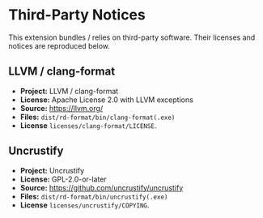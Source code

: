 # Third-Party Notices

This extension bundles / relies on third-party software. Their licenses and notices are reproduced below.

## LLVM / clang-format

- **Project:**  LLVM / clang-format
- **License:**  Apache License 2.0 with LLVM exceptions
- **Source:**   <https://llvm.org/>
- **Files:**    `dist/rd-format/bin/clang-format(.exe)`
- **License**   `licenses/clang-format/LICENSE`.

## Uncrustify

- **Project:**  Uncrustify
- **License:**  GPL-2.0-or-later
- **Source:**   <https://github.com/uncrustify/uncrustify>
- **Files:**    `dist/rd-format/bin/uncrustify(.exe)`
- **License**   `licenses/uncrustify/COPYING`.
